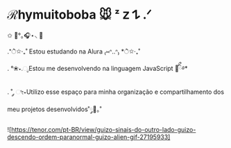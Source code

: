 # ℛhymuitoboba 🐭 ᶻ 𝗓 𐰁 .ᐟ

✩ 🎀°｡🎧⋆⸜ 🌷

.*ੈ✩‧₊˚ Estou estudando na Alura ₍⑅ᐢ..ᐢ₎ *ੈ✩‧₊˚

. °❀⋆.ೃEstou me desenvolvendo na linguagem JavaScript 🧸ིྀ࿔*

. ˚ ༘ ೀ⋆Utilizo esse espaço para minha organização e compartilhamento dos meu projetos desenvolvidos˚༘🦕｡˚

![https://tenor.com/pt-BR/view/guizo-sinais-do-outro-lado-guizo-descendo-ordem-paranormal-guizo-alien-gif-27195933]
